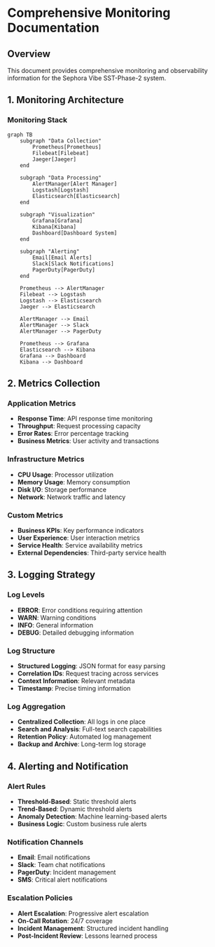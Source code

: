 # Comprehensive Monitoring Documentation

## Overview
This document provides comprehensive monitoring and observability information for the Sephora Vibe SST-Phase-2 system.

## 1. Monitoring Architecture

### Monitoring Stack
```mermaid
graph TB
    subgraph "Data Collection"
        Prometheus[Prometheus]
        Filebeat[Filebeat]
        Jaeger[Jaeger]
    end
    
    subgraph "Data Processing"
        AlertManager[Alert Manager]
        Logstash[Logstash]
        Elasticsearch[Elasticsearch]
    end
    
    subgraph "Visualization"
        Grafana[Grafana]
        Kibana[Kibana]
        Dashboard[Dashboard System]
    end
    
    subgraph "Alerting"
        Email[Email Alerts]
        Slack[Slack Notifications]
        PagerDuty[PagerDuty]
    end
    
    Prometheus --> AlertManager
    Filebeat --> Logstash
    Logstash --> Elasticsearch
    Jaeger --> Elasticsearch
    
    AlertManager --> Email
    AlertManager --> Slack
    AlertManager --> PagerDuty
    
    Prometheus --> Grafana
    Elasticsearch --> Kibana
    Grafana --> Dashboard
    Kibana --> Dashboard
```

## 2. Metrics Collection

### Application Metrics
- **Response Time**: API response time monitoring
- **Throughput**: Request processing capacity
- **Error Rates**: Error percentage tracking
- **Business Metrics**: User activity and transactions

### Infrastructure Metrics
- **CPU Usage**: Processor utilization
- **Memory Usage**: Memory consumption
- **Disk I/O**: Storage performance
- **Network**: Network traffic and latency

### Custom Metrics
- **Business KPIs**: Key performance indicators
- **User Experience**: User interaction metrics
- **Service Health**: Service availability metrics
- **External Dependencies**: Third-party service health

## 3. Logging Strategy

### Log Levels
- **ERROR**: Error conditions requiring attention
- **WARN**: Warning conditions
- **INFO**: General information
- **DEBUG**: Detailed debugging information

### Log Structure
- **Structured Logging**: JSON format for easy parsing
- **Correlation IDs**: Request tracing across services
- **Context Information**: Relevant metadata
- **Timestamp**: Precise timing information

### Log Aggregation
- **Centralized Collection**: All logs in one place
- **Search and Analysis**: Full-text search capabilities
- **Retention Policy**: Automated log management
- **Backup and Archive**: Long-term log storage

## 4. Alerting and Notification

### Alert Rules
- **Threshold-Based**: Static threshold alerts
- **Trend-Based**: Dynamic threshold alerts
- **Anomaly Detection**: Machine learning-based alerts
- **Business Logic**: Custom business rule alerts

### Notification Channels
- **Email**: Email notifications
- **Slack**: Team chat notifications
- **PagerDuty**: Incident management
- **SMS**: Critical alert notifications

### Escalation Policies
- **Alert Escalation**: Progressive alert escalation
- **On-Call Rotation**: 24/7 coverage
- **Incident Management**: Structured incident handling
- **Post-Incident Review**: Lessons learned process
